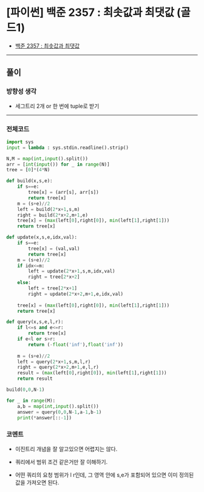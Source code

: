 # **\[파이썬\] 백준 2357 : 최솟값과 최댓값 (골드1)**

* [백준 2357 : 최솟값과 최댓값](https://www.acmicpc.net/problem/2357)

---

## **풀이**

### **방향성 생각**

* 세그트리 2개 or 한 번에 tuple로 받기

---

### **전체코드**

```python
import sys
input = lambda : sys.stdin.readline().strip()

N,M = map(int,input().split())
arr = [int(input()) for _ in range(N)]
tree = [0]*(4*N)

def build(x,s,e):
    if s==e:
        tree[x] = (arr[s], arr[s])
        return tree[x]
    m = (s+e)//2
    left = build(2*x+1,s,m)
    right = build(2*x+2,m+1,e)
    tree[x] = (max(left[0],right[0]), min(left[1],right[1]))
    return tree[x]

def update(x,s,e,idx,val):
    if s==e:
        tree[x] = (val,val)
        return tree[x]
    m = (s+e)//2
    if idx<=m:
        left = update(2*x+1,s,m,idx,val)
        right = tree[2*x+2]
    else:
        left = tree[2*x+1]
        right = update(2*x+2,m+1,e,idx,val)
    
    tree[x] = (max(left[0],right[0]), min(left[1],right[1]))
    return tree[x]

def query(x,s,e,l,r):
    if l<=s and e<=r:
        return tree[x]
    if e<l or s>r:
        return (-float('inf'),float('inf'))
    
    m = (s+e)//2
    left = query(2*x+1,s,m,l,r)
    right = query(2*x+2,m+1,e,l,r)
    result = (max(left[0],right[0]), min(left[1],right[1]))
    return result

build(0,0,N-1)

for _ in range(M):
    a,b = map(int,input().split())
    answer = query(0,0,N-1,a-1,b-1)
    print(*answer[::-1])
```

### **코멘트**

* 이진트리 개념을 잘 알고있으면 어렵지는 않다.

* 쿼리에서 범위 조건 같은거만 잘 이해하기.

* 어떤 쿼리의 요청 범위가 l r인데, 그 영역 안에 s,e가 포함되어 있으면 이미 정의된 값을 가져오면 된다.